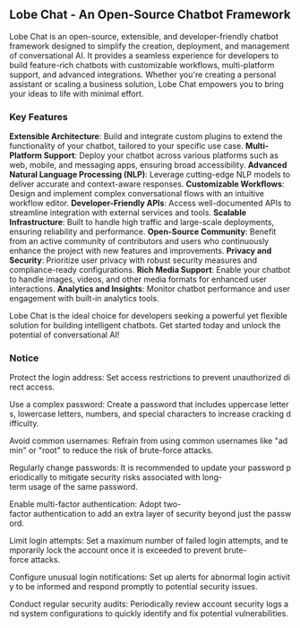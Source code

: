## Lobe Chat - An Open-Source Chatbot Framework

Lobe Chat is an open-source, extensible, and developer-friendly chatbot framework designed to simplify the creation, deployment, and management of conversational AI. It provides a seamless experience for developers to build feature-rich chatbots with customizable workflows, multi-platform support, and advanced integrations. Whether you're creating a personal assistant or scaling a business solution, Lobe Chat empowers you to bring your ideas to life with minimal effort.

### Key Features

**Extensible Architecture**: Build and integrate custom plugins to extend the functionality of your chatbot, tailored to your specific use case.
**Multi-Platform Support**: Deploy your chatbot across various platforms such as web, mobile, and messaging apps, ensuring broad accessibility.
**Advanced Natural Language Processing (NLP)**: Leverage cutting-edge NLP models to deliver accurate and context-aware responses.
**Customizable Workflows**: Design and implement complex conversational flows with an intuitive workflow editor.
**Developer-Friendly APIs**: Access well-documented APIs to streamline integration with external services and tools.
**Scalable Infrastructure**: Built to handle high traffic and large-scale deployments, ensuring reliability and performance.
**Open-Source Community**: Benefit from an active community of contributors and users who continuously enhance the project with new features and improvements.
**Privacy and Security**: Prioritize user privacy with robust security measures and compliance-ready configurations.
**Rich Media Support**: Enable your chatbot to handle images, videos, and other media formats for enhanced user interactions.
**Analytics and Insights**: Monitor chatbot performance and user engagement with built-in analytics tools.

Lobe Chat is the ideal choice for developers seeking a powerful yet flexible solution for building intelligent chatbots. Get started today and unlock the potential of conversational AI!

### Notice

Protect the login address: Set access restrictions to prevent unauthorized direct access.
    
Use a complex password: Create a password that includes uppercase letters, lowercase letters, numbers, and special characters to increase cracking difficulty.
    
Avoid common usernames: Refrain from using common usernames like "admin" or "root" to reduce the risk of brute-force attacks.
    
Regularly change passwords: It is recommended to update your password periodically to mitigate security risks associated with long-term usage of the same password.
    
Enable multi-factor authentication: Adopt two-factor authentication to add an extra layer of security beyond just the password.
    
Limit login attempts: Set a maximum number of failed login attempts, and temporarily lock the account once it is exceeded to prevent brute-force attacks.
    
Configure unusual login notifications: Set up alerts for abnormal login activity to be informed and respond promptly to potential security issues.
    
Conduct regular security audits: Periodically review account security logs and system configurations to quickly identify and fix potential vulnerabilities.
        